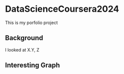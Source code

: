 # DataScienceCoursera2024
This is my porfolio project

## Background
I looked at X.Y, Z

## Interesting Graph


